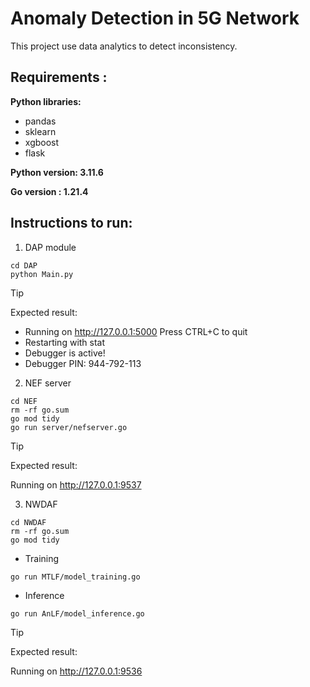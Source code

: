 # Anomaly Detection in 5G Network 

This project use data analytics to detect inconsistency.  

## Requirements :

**Python libraries:**
- pandas
- sklearn
- xgboost
- flask

**Python version: 3.11.6**

**Go version : 1.21.4**

## Instructions to run:

1) DAP module
```
cd DAP 
python Main.py
```
> [!TIP]
> Expected result:

 * Running on http://127.0.0.1:5000
Press CTRL+C to quit
 * Restarting with stat
 * Debugger is active!
 * Debugger PIN: 944-792-113

2) NEF server
```
cd NEF
rm -rf go.sum
go mod tidy
go run server/nefserver.go
```

> [!TIP]
> Expected result:

Running on http://127.0.0.1:9537

3) NWDAF
```
cd NWDAF
rm -rf go.sum
go mod tidy
```

- Training
```
go run MTLF/model_training.go 
```
- Inference
```
go run AnLF/model_inference.go
```

> [!TIP]
> Expected result:

Running on http://127.0.0.1:9536

